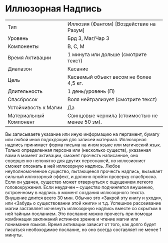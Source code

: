
# Иллюзорная Надпись
| | |
|---|---|
|Тип|Иллюзия (Фантом) [Воздействие на Разум]|
|Уровень| Брд 3, Маг/Чар 3|
|Компоненты| В, С, М|
|Время Активации| 1 минута или дольше (смотрите текст)|
|Диапазон| Касание|
|Цель| Касаемый объект весом не более 4,5 кг.|
|Длительность| 1 день/уровень (П)|
|Спасбросок| Воля нейтрализует (смотрите текст)|
|Устойчивость к Магии| Да|
|Материальный Компонент| Свинцовые чернила (стоимостью не менее 50 зм).|

Вы записываете указание или иную
информацию на пергамент, бумагу или
любой иной подохдящий для записей
материал. Иллюзорная надпись принимает форма письма на ином языке или
магический язык. Только определенная
персона или (несколько существ), указанная вами в момент активации, сможет
прочесть написанное, оно совершенно
непонятно для других персонажей, но
иллюзионист сможет опознать в ней иллюзорную надпись.
Любое неуполномоченное существо,
пытающееся прочесть надпись, вызывает сильный иллюзорный эффект, и должно пройти проверку спасброска. Если он
удачен, существо может отвернуться с
ощущением легкого головокружения.
Если неудачен – существо подчиняется
внушению, встроенному в надпись в
момент создания иллюзорного текста.
Внушение длится всего 30 мин. Обычно
это «Закрой эту книгу и уходи», или «Забудь о существовании этой книги» и т.д.
Успешное рассеивание магии заставляет
исчезнуть иллюзорную надпись вместе
со скрытым в ней тайным посланием.
Это послание можно прочесть при помощи комбинации заклинаний истинное зрение и чтение магии или понимание языков.
Время активации зависит от того, как
долго будет писаться необоходимое послание, но оно всегда составляет не менее 1 минуты.
